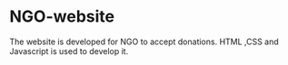 # NGO-website
The website is developed for NGO to accept donations. HTML ,CSS and Javascript is used to develop it.
